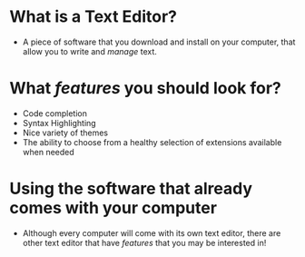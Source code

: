 # What is a Text Editor?
* A piece of software that you download and install on your computer, that allow you to write and *manage* text.

# What *features* you should look for?
* Code completion
* Syntax Highlighting
* Nice variety of themes
* The ability to choose from a healthy selection of extensions available when needed

# Using the software that already comes with your computer
* Although every computer will come with its own text editor, there are other text editor that have *features* that you may be interested in!
